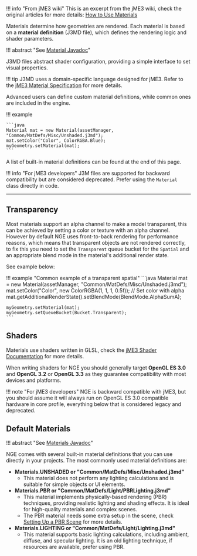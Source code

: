 
!!! info "From jME3 wiki"
    This is an excerpt from the jME3 wiki, check the original articles for more details: [How to Use Materials](https://wiki.jmonkeyengine.org/docs/3.4/core/material/how_to_use_materials.html)

Materials determine how geometries are rendered.
Each material is based on a **material definition** (J3MD file), which defines the rendering logic and shader parameters.

!!! abstract "See [Material Javadoc](https://javadoc.ngengine.org/com/jme3/material/Material.html)"

J3MD files abstract shader configuration, providing a simple interface to set visual properties.

!!! tip
    J3MD uses a domain-specific language designed for jME3. Refer to the [jME3 Material Specification](https://wiki.jmonkeyengine.org/docs/3.4/core/material/material_specification.html) for more details.

Advanced users can define custom material definitions, while common ones are included in the engine.

!!! example

    ```java
    Material mat = new Material(assetManager, "Common/MatDefs/Misc/Unshaded.j3md");
    mat.setColor("Color", ColorRGBA.Blue);
    myGeometry.setMaterial(mat);
    ```

A list of built-in material definitions can be found at the end of this page.

!!! info "For jME3 developers"
    J3M files are supported for backward compatibility but are considered deprecated.
    Prefer using the `Material` class directly in code.

---

## Transparency

Most materials support an alpha channel to make a model transparent, this can be achieved by setting a color or texture with an alpha channel.
However by default NGE uses front-to-back rendering for performance reasons, which means that transparent objects are not rendered correctly, to fix this you need to set the `Transparent` queue bucket for the `Spatial` and an appropriate blend mode in the material's additional render state.

See example below:

!!! example "Common example of a transparent spatial"
    ```java
    Material mat = new Material(assetManager, "Common/MatDefs/Misc/Unshaded.j3md");
    mat.setColor("Color", new ColorRGBA(1, 1, 1, 0.5f)); // Set color with alpha
    mat.getAdditionalRenderState().setBlendMode(BlendMode.AlphaSumA);

    myGeometry.setMaterial(mat);    
    myGeometry.setQueueBucket(Bucket.Transparent);
    ```


## Shaders

Materials use shaders written in GLSL, check the [jME3 Shader Documentation](https://wiki.jmonkeyengine.org/docs/3.4/core/shader/jme3_shaders.html) for more details.

When writing shaders for NGE you should generally target **OpenGL ES 3.0** and **OpenGL 3.2** or **OpenGL 3.3** as they guarantee compatibility with most devices and platforms.


!!! note "For jME3 developers"
    NGE is backward compatible with jME3, but you should assume it will always run on OpenGL ES 3.0 compatible hardware in core profile, everything below that is considered legacy and deprecated.

## Default Materials

!!! abstract "See [Materials Javadoc](https://javadoc.ngengine.org/com/jme3/material/Materials.html)"

NGE comes with several built-in material definitions that you can use directly in your projects.
The most commonly used material definitions are:

- **Materials.UNSHADED or "Common/MatDefs/Misc/Unshaded.j3md"** 
    - This material does not perform any lighting calculations and is suitable for simple objects or UI elements.
- **Materials.PBR or "Common/MatDefs/Light/PBRLighting.j3md"** 
    - This material implements physically-based rendering (PBR) techniques, providing realistic lighting and shading effects. It is ideal for high-quality materials and complex scenes.
    - The PBR material needs some extra setup in the scene, check [Setting Up a PBR Scene](./pbr.md) for more details.
- **Materials.LIGHTING or "Common/MatDefs/Light/Lighting.j3md"** 
    - This material supports basic lighting calculations, including ambient, diffuse, and specular lighting. It is an old lighting technique, if resources are available, prefer using PBR.

